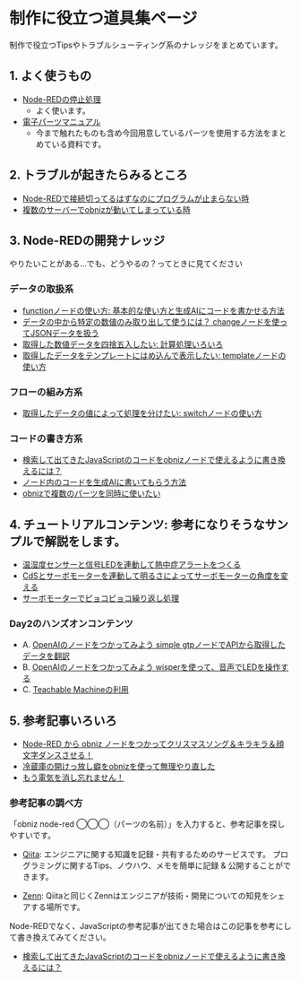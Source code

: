 # 制作に役立つ道具集ページ

制作で役立つTipsやトラブルシューティング系のナレッジをまとめています。

## 1. よく使うもの

- [Node-REDの停止処理](https://qiita.com/n0bisuke/items/28d44edc290a0dddc8b0)
    - よく使います。
- [電子パーツマニュアル](./parts-manual/)
    - 今まで触れたものも含め今回用意しているパーツを使用する方法をまとめている資料です。

## 2. トラブルが起きたらみるところ

- [Node-REDで接続切ってるはずなのにプログラムが止まらない時](https://qiita.com/n0bisuke/items/ef82c303f98d62ae9cf4)
- [複数のサーバーでobnizが動いてしまっている時](https://qiita.com/n0bisuke/items/34c8389e371bd5d2f7f5)

## 3. Node-REDの開発ナレッジ

やりたいことがある...でも、どうやるの？ってときに見てください

### データの取扱系

- [functionノードの使い方: 基本的な使い方と生成AIにコードを書かせる方法](./function-node.md)
- [データの中から特定の数値のみ取り出して使うには？ changeノードを使ってJSONデータを扱う](./json-data.md)
- [取得した数値データを四捨五入したい: 計算処理いろいろ](./math-data.md)
- [取得したデータをテンプレートにはめ込んで表示したい: templateノードの使い方](../DAY1/dev_lesson/lesson02-node-red-basic/01_node-red-corenode.md#3-template%E3%83%8E%E3%83%BC%E3%83%89)

### フローの組み方系
- [取得したデータの値によって処理を分けたい: switchノードの使い方](../DAY1/dev_lesson/lesson02-node-red-basic/01_node-red-corenode.md#2-changeノードとswitchノード)

### コードの書き方系
- [検索して出てきたJavaScriptのコードをobnizノードで使えるように書き換えるには？](https://qiita.com/n0bisuke/items/ce783af305588664a6bc)
- [ノード内のコードを生成AIに書いてもらう方法]()
- [obnizで複数のパーツを同時に使いたい](./obniz-multiple-parts.md)

## 4. チュートリアルコンテンツ: 参考になりそうなサンプルで解説をします。
- [温湿度センサーと信号LEDを連動して熱中症アラートをつくる](./tutorials/01_temp_led.md)
- [CdSとサーボモーターを連動して明るさによってサーボモーターの角度を変える](./tutorials/02_servo_cds.md)
- [サーボモーターでピョコピョコ繰り返し処理](./tutorials/03_servo-pyokopyoko.md)

### Day2のハンズオンコンテンツ
- A. [OpenAIのノードをつかってみよう simple gtpノードでAPIから取得したデータを翻訳](/DAY2/dev_lesson/lesson03-handson/a_openai-node-gtp.md)
- B. [OpenAIのノードをつかってみよう wisperを使って、音声でLEDを操作する](/DAY2/dev_lesson/lesson03-handson/a_openai-node-wisper.md)
- C. [Teachable Machineの利用](/DAY2/dev_lesson/lesson03-handson/c_teachable-machine.md)

## 5. 参考記事いろいろ

- [Node-RED から obniz ノードをつかってクリスマスソング＆キラキラ＆顔文字ダンスさせる！](https://qiita.com/tseigo/items/56c78be82b6276825ca6)
- [冷蔵庫の開けっ放し癖をobnizを使って無理やり直した](https://qiita.com/Yuki-Tamura-85/items/b4caf99e0f356a691b58)
- [もう電気を消し忘れません！](https://qiita.com/Ichiros_malt/items/bff24b1c964e854be9ec)

### 参考記事の調べ方

「obniz node-red ◯◯◯（パーツの名前）」を入力すると、参考記事を探しやすいです。

- [Qiita](https://qiita.com/): エンジニアに関する知識を記録・共有するためのサービスです。 プログラミングに関するTips、ノウハウ、メモを簡単に記録 & 公開することができます。

- [Zenn](https://zenn.dev/): Qiitaと同じくZennはエンジニアが技術・開発についての知見をシェアする場所です。

Node-REDでなく、JavaScriptの参考記事が出てきた場合はこの記事を参考にして書き換えてみてください。

- [検索して出てきたJavaScriptのコードをobnizノードで使えるように書き換えるには？](https://qiita.com/n0bisuke/items/ce783af305588664a6bc)
